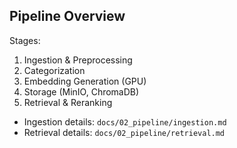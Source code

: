 ## Pipeline Overview

Stages:
1. Ingestion & Preprocessing
2. Categorization
3. Embedding Generation (GPU)
4. Storage (MinIO, ChromaDB)
5. Retrieval & Reranking

- Ingestion details: `docs/02_pipeline/ingestion.md`
- Retrieval details: `docs/02_pipeline/retrieval.md`